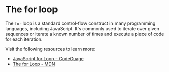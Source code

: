 # The for loop

The `for` loop is a standard control-flow construct in many programming languages, including JavaScript. It's commonly used to iterate over given sequences or iterate a known number of times and execute a piece of code for each iteration.

Visit the following resources to learn more:

- [JavaScript for Loop - CodeGuage](https://www.codeguage.com/courses/js/loops-for-loop)
- [The for Loop - MDN](https://developer.mozilla.org/en-US/docs/Web/JavaScript/Reference/Statements/for)
